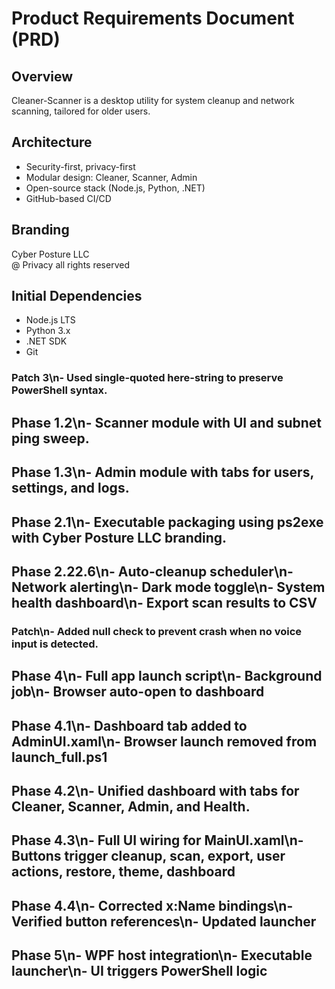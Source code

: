 # Product Requirements Document (PRD)

## Overview
Cleaner-Scanner is a desktop utility for system cleanup and network scanning, tailored for older users.

## Architecture
- Security-first, privacy-first
- Modular design: Cleaner, Scanner, Admin
- Open-source stack (Node.js, Python, .NET)
- GitHub-based CI/CD

## Branding
Cyber Posture LLC  
@ Privacy all rights reserved

## Initial Dependencies
- Node.js LTS
- Python 3.x
- .NET SDK
- Git

### Patch 3\n- Used single-quoted here-string to preserve PowerShell syntax.

## Phase 1.2\n- Scanner module with UI and subnet ping sweep.

## Phase 1.3\n- Admin module with tabs for users, settings, and logs.

## Phase 2.1\n- Executable packaging using ps2exe with Cyber Posture LLC branding.

## Phase 2.22.6\n- Auto-cleanup scheduler\n- Network alerting\n- Dark mode toggle\n- System health dashboard\n- Export scan results to CSV

### Patch\n- Added null check to prevent crash when no voice input is detected.

## Phase 4\n- Full app launch script\n- Background job\n- Browser auto-open to dashboard

## Phase 4.1\n- Dashboard tab added to AdminUI.xaml\n- Browser launch removed from launch_full.ps1

## Phase 4.2\n- Unified dashboard with tabs for Cleaner, Scanner, Admin, and Health.

## Phase 4.3\n- Full UI wiring for MainUI.xaml\n- Buttons trigger cleanup, scan, export, user actions, restore, theme, dashboard

## Phase 4.4\n- Corrected x:Name bindings\n- Verified button references\n- Updated launcher

## Phase 5\n- WPF host integration\n- Executable launcher\n- UI triggers PowerShell logic
